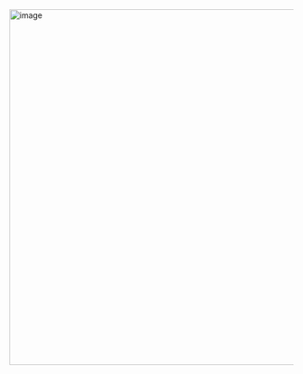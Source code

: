 <img width="1356" height="630" alt="image" src="https://github.com/user-attachments/assets/bc8f0a8c-276b-4b35-adac-33bbdeabbd23" />
